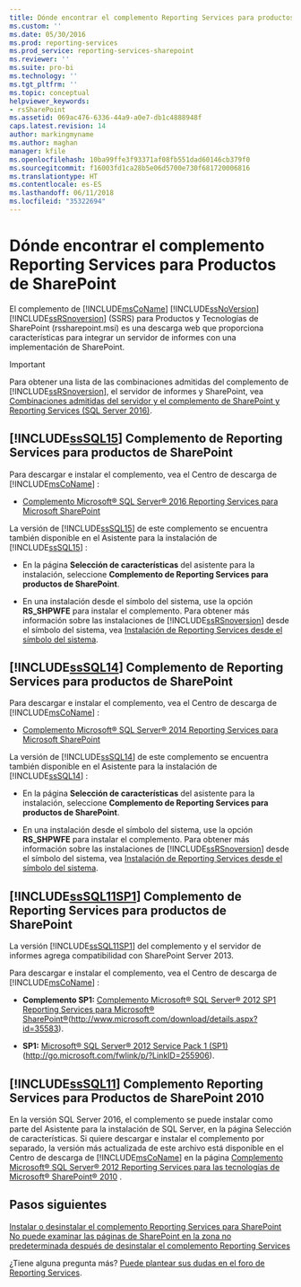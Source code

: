 ```yaml
---
title: Dónde encontrar el complemento Reporting Services para productos de SharePoint | Microsoft Docs
ms.custom: ''
ms.date: 05/30/2016
ms.prod: reporting-services
ms.prod_service: reporting-services-sharepoint
ms.reviewer: ''
ms.suite: pro-bi
ms.technology: ''
ms.tgt_pltfrm: ''
ms.topic: conceptual
helpviewer_keywords:
- rsSharePoint
ms.assetid: 069ac476-6336-44a9-a0e7-db1c4888948f
caps.latest.revision: 14
author: markingmyname
ms.author: maghan
manager: kfile
ms.openlocfilehash: 10ba99ffe3f93371af08fb551dad60146cb379f0
ms.sourcegitcommit: f16003fd1ca28b5e06d5700e730f681720006816
ms.translationtype: HT
ms.contentlocale: es-ES
ms.lasthandoff: 06/11/2018
ms.locfileid: "35322694"
---
```

# <a name="where-to-find-the-reporting-services-add-in-for-sharepoint-products"></a>Dónde encontrar el complemento Reporting Services para Productos de SharePoint

El complemento de [!INCLUDE[msCoName](../../includes/msconame-md.md)] [!INCLUDE[ssNoVersion](../../includes/ssnoversion-md.md)] [!INCLUDE[ssRSnoversion](../../includes/ssrsnoversion-md.md)] (SSRS) para Productos y Tecnologías de SharePoint (rssharepoint.msi) es una descarga web que proporciona características para integrar un servidor de informes con una implementación de SharePoint.  
  
> [!IMPORTANT]  
>  Para obtener una lista de las combinaciones admitidas del complemento de [!INCLUDE[ssRSnoversion](../../includes/ssrsnoversion-md.md)], el servidor de informes y SharePoint, vea [Combinaciones admitidas del servidor y el complemento de SharePoint y Reporting Services &#40;SQL Server 2016&#41;](../../reporting-services/install-windows/supported-combinations-of-sharepoint-and-reporting-services-server.md).  
  
##  <a name="bkmk_sql16"></a> [!INCLUDE[ssSQL15](../../includes/sssql15-md.md)] Complemento de Reporting Services para productos de SharePoint  
 Para descargar e instalar el complemento, vea el Centro de descarga de [!INCLUDE[msCoName](../../includes/msconame-md.md)] :  
  
-   [Complemento Microsoft® SQL Server® 2016 Reporting Services para Microsoft SharePoint](https://www.microsoft.com/download/details.aspx?id=52682)  
  
 La versión de [!INCLUDE[ssSQL15](../../includes/sssql15-md.md)] de este complemento se encuentra también disponible en el Asistente para la instalación de [!INCLUDE[ssSQL15](../../includes/sssql15-md.md)] :  
  
-   En la página **Selección de características** del asistente para la instalación, seleccione **Complemento de Reporting Services para productos de SharePoint**.  
  
-   En una instalación desde el símbolo del sistema, use la opción **RS_SHPWFE** para instalar el complemento. Para obtener más información sobre las instalaciones de [!INCLUDE[ssRSnoversion](../../includes/ssrsnoversion-md.md)] desde el símbolo del sistema, vea [Instalación de Reporting Services desde el símbolo del sistema](../../reporting-services/install-windows/install-reporting-services-at-the-command-prompt.md).  
  
##  <a name="bkmk_sql14"></a> [!INCLUDE[ssSQL14](../../includes/sssql14-md.md)] Complemento de Reporting Services para productos de SharePoint  
 Para descargar e instalar el complemento, vea el Centro de descarga de [!INCLUDE[msCoName](../../includes/msconame-md.md)] :  
  
-   [Complemento Microsoft® SQL Server® 2014 Reporting Services para Microsoft SharePoint](http://go.microsoft.com/fwlink/?LinkID=324852)  
  
 La versión de [!INCLUDE[ssSQL14](../../includes/sssql14-md.md)] de este complemento se encuentra también disponible en el Asistente para la instalación de [!INCLUDE[ssSQL14](../../includes/sssql14-md.md)] :  
  
-   En la página **Selección de características** del asistente para la instalación, seleccione **Complemento de Reporting Services para productos de SharePoint**.  
  
-   En una instalación desde el símbolo del sistema, use la opción **RS_SHPWFE** para instalar el complemento. Para obtener más información sobre las instalaciones de [!INCLUDE[ssRSnoversion](../../includes/ssrsnoversion-md.md)] desde el símbolo del sistema, vea [Instalación de Reporting Services desde el símbolo del sistema](../../reporting-services/install-windows/install-reporting-services-at-the-command-prompt.md).  
  
##  <a name="bkmk_sql11sp1"></a> [!INCLUDE[ssSQL11SP1](../../includes/sssql11sp1-md.md)] Complemento de Reporting Services para productos de SharePoint  
 La versión [!INCLUDE[ssSQL11SP1](../../includes/sssql11sp1-md.md)] del complemento y el servidor de informes agrega compatibilidad con SharePoint Server 2013.  
  
 Para descargar e instalar el complemento, vea el Centro de descarga de [!INCLUDE[msCoName](../../includes/msconame-md.md)] :  
  
-   **Complemento SP1:** [Complemento Microsoft® SQL Server® 2012 SP1 Reporting Services para Microsoft® SharePoint®](http://www.microsoft.com/download/details.aspx?id=35583)(http://www.microsoft.com/download/details.aspx?id=35583).  
  
-   **SP1:** [Microsoft® SQL Server® 2012 Service Pack 1 (SP1)](http://go.microsoft.com/fwlink/p/?LinkID=255906) (http://go.microsoft.com/fwlink/p/?LinkID=255906).  

##  <a name="bkmk_sql11"></a> [!INCLUDE[ssSQL11](../../includes/sssql11-md.md)] Complemento Reporting Services para Productos de SharePoint 2010

En la versión SQL Server 2016, el complemento se puede instalar como parte del Asistente para la instalación de SQL Server, en la página Selección de características. Si quiere descargar e instalar el complemento por separado, la versión más actualizada de este archivo está disponible en el Centro de descarga de [!INCLUDE[msCoName](../../includes/msconame-md.md)] en la página [Complemento Microsoft® SQL Server® 2012 Reporting Services para las tecnologías de Microsoft® SharePoint® 2010](http://go.microsoft.com/fwlink/?LinkID=207242) .

## <a name="next-steps"></a>Pasos siguientes

[Instalar o desinstalar el complemento Reporting Services para SharePoint](../../reporting-services/install-windows/install-or-uninstall-the-reporting-services-add-in-for-sharepoint.md)   
[No puede examinar las páginas de SharePoint en la zona no predeterminada después de desinstalar el complemento Reporting Services](http://support.microsoft.com/kb/2009212)  

¿Tiene alguna pregunta más? [Puede plantear sus dudas en el foro de Reporting Services](http://go.microsoft.com/fwlink/?LinkId=620231).
